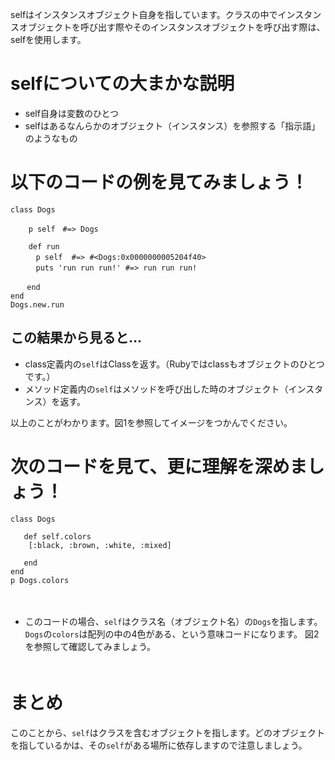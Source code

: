 selfはインスタンスオブジェクト自身を指しています。クラスの中でインスタンスオブジェクトを呼び出す際やそのインスタンスオブジェクトを呼び出す際は、selfを使用します。

# selfについての大まかな説明  
- self自身は変数のひとつ  
- selfはあるなんらかのオブジェクト（インスタンス）を参照する「指示語」のようなもの  

# 以下のコードの例を見てみましょう！  

    class Dogs  

        p self　#=> Dogs  

        def run  
        　p self  #=> #<Dogs:0x0000000005204f40>  
        　puts 'run run run!' #=> run run run!  

      　end  
    end  
    Dogs.new.run  

## この結果から見ると…  

- class定義内の`self`はClassを返す。（Rubyではclassもオブジェクトのひとつです。）  
- メソッド定義内の`self`はメソッドを呼び出した時のオブジェクト（インスタンス）を返す。    

以上のことがわかります。図1を参照してイメージをつかんでください。 

# 次のコードを見て、更に理解を深めましょう！　　

    class Dogs

       def self.colors
        [:black, :brown, :white, :mixed]  

       end  
    end  
    p Dogs.colors  
　　　　　
- このコードの場合、`self`はクラス名（オブジェクト名）の`Dogs`を指します。`Dogs`の`colors`は配列の中の4色がある、という意味コードになります。  図2を参照して確認してみましょう。  
　　　　
# まとめ  
このことから、`self`はクラスを含むオブジェクトを指します。どのオブジェクトを指しているかは、その`self`がある場所に依存しますので注意しましょう。   


